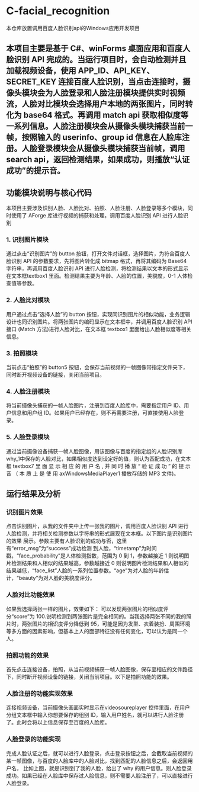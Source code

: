 # C-facial_recognition
本仓库放置调用百度人脸识别api的Windows应用开发项目

## 本项目主要是基于 C#、winForms 桌面应用和百度人脸识别 API 完成的。当运行项目时，会自动检测并且加载视频设备，使用 APP_ID、API_KEY、SECRET_KEY 连接百度人脸识别，当点击连接时，摄像头模块会为人脸登录和人脸注册模块提供实时视频流，人脸对比模块会选择用户本地的两张图片，同时转化为 base64 格式。再调用 match api 获取相似度等一系列信息。人脸注册模块会从摄像头模块捕获当前一帧，按照输入的 userinfo、group id 信息在人脸库注册。人脸登录模块会从摄像头模块捕获当前帧，调用 search api，返回检测结果，如果成功，则播放“认证成功”的提示音。

## 功能模块说明与核心代码
本项目主要涉及识别人脸、人脸比对、拍照、人脸注册、人脸登录等多个模块，同时使用了 AForge 库进行视频的捕获和处理，调用百度人脸识别 API 进行人脸识别
### 1.  识别图片模块
通过点击“识别图片”的 button 按钮，打开文件对话框，选择图片，为符合百度人脸识别 API 的参数要求，先将图片转化成 bitmap 格式，再将其编码为 Base64 字符串，再调用百度人脸识别 API 进行人脸检测，将检测结果以文本的形式显示在文本框textbox1 里面。检测结果主要为年龄、人脸的位置，美貌度，0-1 人体检查值等参数。
### 2. 人脸比对模块
用户通过点击“选择人脸”的 button 按钮，实现同识别图片的相似功能，业务逻辑设计也同识别图片。将两张图片的编码显示在文本框中，并调用百度人脸识别 API 接口
(Match 方法)进行人脸对比，在文本框 textbox1 里面给出人脸相似度等相关信息。
### 3. 拍照模块
当前点击“拍照”的 button5 按钮，会保存当前视频的一帧图像带指定文件夹下，同时断开视频设备的链接，关闭当前项目。
### 4. 人脸注册模块
将当前摄像头捕获的一帧人脸图片，注册到百度人脸库中，需要指定用户 ID、用户信息和用户组 ID。如果用户已经存在，则不再需要注册，可直接使用人脸登录。
### 5. 人脸登录模块
通过当前摄像设备捕获一帧人脸图像，用该图像与百度的指定组的人脸识别库 why_1中保存的人脸对比，如果相似度达到设定好的值，则认为匹配成功，在文本框 textbox7
里 面 显 示 相 应 的 用 户 名 , 并 同 时 播 放 “ 验 证 成 功 ” 的 提 示 音 （ 本 质 上 是 使 用
axWindowsMediaPlayer1 播放存储的 MP3 文件)。

## 运行结果及分析
### 识别图片效果
点击识别图片，从我的文件夹中上传一张我的图片，调用百度人脸识别 API 进行人脸检测，并将相关检测参数以字符串的形式展现在文本框。以下图片是识别图片的效果
展示。参数主要有人脸识别的成功与否，这里有“error_msg”为“success”成功检测
到人脸，“timetamp”为时间戳，“face_probability”是人体检测指数，范围为 0 到 1，参数越接近 1 则说明图片检测结果和人相似的结果越高，参数越接近 0 则说明图片检测结果和人相似的结果越低，“face_list”人脸的一系列位置参数。“age”为对人脸的年龄估计，“beauty”为对人脸的美貌度评分。

### 人脸对比功能效果
如果我选择两张一样的图片，效果如下：
可以发现两张图片的相似度评分“score”为 100.说明检测到两张图片是完全相同的。当我选择两张不同的我的照片时，两张图片的相识度评分降低到 95，可能是因为发型、衣着装扮、周围环境等多方面的因素影响，但基本上人的面部特征没有任何变化，可以认为是同一个人。

### 拍照功能的效果
首先点击连接设备，拍照，从当前视频捕获一帧人脸图像，保存至相应的文件路径下，同时断开视频设备的链接，关闭当前项目。以下是拍照功能的效果。

### 人脸注册的功能实现效果
连接视频设备，当前摄像头画面实时显示在videosoureplayer 控件里面，在用户分组文本框中输入你想要保存的组别 ID，输入用户姓名，就可以进行人脸注册了。此时会将以上信息保存至百度的人脸库。

### 人脸登录的功能实现
完成人脸认证之后，就可以进行人脸登录，点击登录按钮之后，会截取当前视频的某一帧图像，与百度的人脸库中的人脸对比，找到匹配的人脸信息之后，会返回用户名，
比如上图，就是识别到了我的人脸，给出了 why 的用户信息。则人脸登录成功。如果已经在人脸库中保存过人脸信息，则不需要人脸注册了，可以直接进行人脸登录。